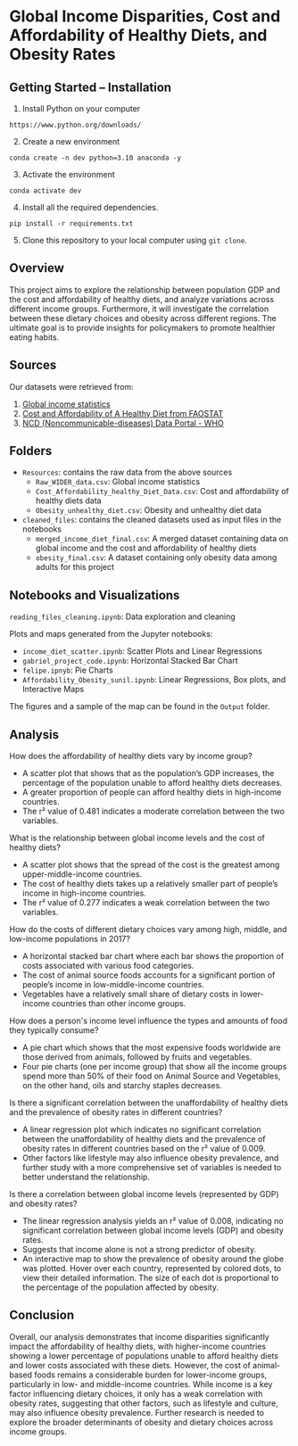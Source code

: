 # Global Income Disparities, Cost and Affordability of Healthy Diets, and Obesity Rates

## Getting Started – Installation

1. Install Python on your computer
```
https://www.python.org/downloads/
```
2. Create a new environment
```
conda create -n dev python=3.10 anaconda -y
```
3. Activate the environment
```
conda activate dev
```
4. Install all the required dependencies.
```
pip install -r requirements.txt
```
5. Clone this repository to your local computer using `git clone`.

## Overview
This project aims to explore the relationship between population GDP and the cost and affordability of healthy diets, and analyze variations across different income groups.
Furthermore, it will investigate the correlation between these dietary choices and obesity across different regions. The ultimate goal is to provide insights for policymakers to promote healthier eating habits.

## Sources
Our datasets were retrieved from:
1. [Global income statistics](https://www.kaggle.com/datasets/konradb/global-income-statistics)
2. [Cost and Affordability of A Healthy Diet from FAOSTAT](https://www.fao.org/faostat/en/#data/CAHD)
3. [NCD (Noncommunicable-diseases) Data Portal - WHO](https://ncdportal.org/)

## Folders
- `Resources`: contains the raw data from the above sources
  - `Raw_WIDER_data.csv`: Global income statistics
  - `Cost_Affordability_healthy_Diet_Data.csv`: Cost and affordability of healthy diets data
  - `Obesity_unhealthy_diet.csv`: Obesity and unhealthy diet data
- `cleaned_files`: contains the cleaned datasets used as input files in the notebooks
  - `merged_income_diet_final.csv`: A merged dataset containing data on global income and the cost and affordability of healthy diets
  - `obesity_final.csv`: A dataset containing only obesity data among adults for this project

## Notebooks and Visualizations
`reading_files_cleaning.ipynb`: Data exploration and cleaning

Plots and maps generated from the Jupyter notebooks:
- `income_diet_scatter.ipynb`: Scatter Plots and Linear Regressions
- `gabriel_project_code.ipynb`: Horizontal Stacked Bar Chart
- `felipe.ipnyb`: Pie Charts
- `Affordability_Obesity_sunil.ipynb`: Linear Regressions, Box plots, and Interactive Maps

The figures and a sample of the map can be found in the `Output` folder.

## Analysis
How does the affordability of healthy diets vary by income group?
- A scatter plot that shows that as the population’s GDP increases, the percentage of the population unable to afford healthy diets decreases.
- A greater proportion of people can afford healthy diets in high-income countries.
- The r² value of 0.481 indicates a moderate correlation between the two variables.

What is the relationship between global income levels and the cost of healthy diets?
- A scatter plot shows that the spread of the cost is the greatest among upper-middle-income countries.
- The cost of healthy diets takes up a relatively smaller part of people’s income in high-income countries.
- The r² value of 0.277 indicates a weak correlation between the two variables.

How do the costs of different dietary choices vary among high, middle, and low-income populations in 2017?
- A horizontal stacked bar chart where each bar shows the proportion of costs associated with various food categories.
- The cost of animal source foods accounts for a significant portion of people’s income in low-middle-income countries.
- Vegetables have a relatively small share of dietary costs in lower-income countries than other income groups.

How does a person's income level influence the types and amounts of food they typically consume?
- A pie chart which shows that the most expensive foods worldwide are those derived from animals, followed by fruits and vegetables.
- Four pie charts (one per income group) that show all the income groups spend more than 50% of their food on Animal Source and Vegetables, on the other hand, oils and starchy staples decreases.

Is there a significant correlation between the unaffordability of healthy diets and the prevalence of obesity rates in different countries?
- A linear regression plot which indicates no significant correlation between the unaffordability of healthy diets and the prevalence of obesity rates in different countries based on the r² value of 0.009.
- Other factors like lifestyle may also influence obesity prevalence, and further study with a more comprehensive set of variables is needed to better understand the relationship.

Is there a correlation between global income levels (represented by GDP) and obesity rates?
- The linear regression analysis yields an r² value of 0.008, indicating no significant correlation between global income levels (GDP) and obesity rates.
- Suggests that income alone is not a strong predictor of obesity.
- An interactive map to show the prevalence of obesity around the globe was plotted. Hover over each country, represented by colored dots, to view their detailed information. The size of each dot is proportional to the percentage of the population affected by obesity.

## Conclusion
Overall, our analysis demonstrates that income disparities significantly impact the affordability of healthy diets, with higher-income countries showing a lower percentage of populations unable to afford healthy diets and lower costs associated with these diets. However, the cost of animal-based foods remains a considerable burden for lower-income groups, particularly in low- and middle-income countries. While income is a key factor influencing dietary choices, it only has a weak correlation with obesity rates, suggesting that other factors, such as lifestyle and culture, may also influence obesity prevalence. Further research is needed to explore the broader determinants of obesity and dietary choices across income groups.
